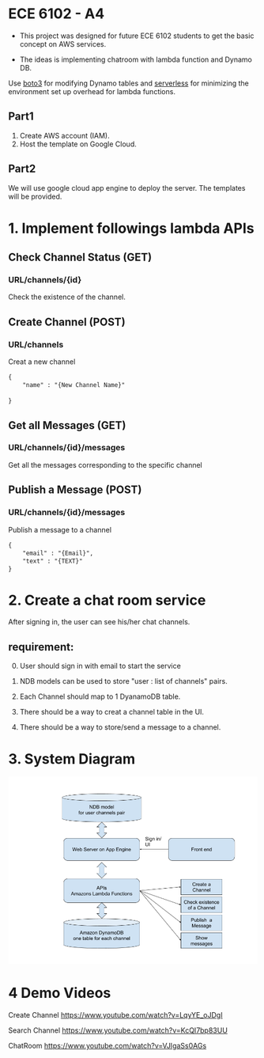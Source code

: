# ECE 6102 - A4

+ This project was designed for future ECE 6102 students to get the basic concept on AWS services.

+ The ideas is implementing chatroom with lambda function and Dynamo DB.

Use [boto3](https://boto3.readthedocs.io/en/latest/) for modifying Dynamo tables and [serverless](https://serverless.com) for minimizing the environment set up overhead for lambda functions.

## Part1

1.  Create AWS account (IAM).
2.  Host the template on Google Cloud.

## Part2

We will use google cloud app engine to deploy the server.
The templates will be provided.

# 1. Implement followings lambda APIs

## Check Channel Status (GET)
### URL/channels/{id}

Check the existence of the channel.

## Create Channel (POST)
### URL/channels
Creat a new channel

```
{
	"name" : "{New Channel Name}"

}
```


## Get all Messages (GET)
### URL/channels/{id}/messages

Get all the messages corresponding to the specific channel


## Publish a Message (POST)
### URL/channels/{id}/messages

Publish a message to a channel

```
{
	"email" : "{Email}",
	"text" : "{TEXT}"
}
```

# 2. Create a chat room service

After signing in, the user can see his/her chat channels. 

## requirement:

0. User should sign in with email to start the service

1. NDB models can be used to store "user : list of channels" pairs.

2. Each Channel should map to 1 DyanamoDB table.

3. There should be a way to creat a channel table in the UI.

4. There should be a way to store/send a message to a channel.

# 3. System Diagram

![](https://github.com/joelcorporan/ece6102-a4/blob/master/img/p4.png)

# 4 Demo Videos

Create Channel 
https://www.youtube.com/watch?v=LqyYE_oJDgI

Search Channel
https://www.youtube.com/watch?v=KcQI7bp83UU

ChatRoom
https://www.youtube.com/watch?v=VJIgaSs0AGs

